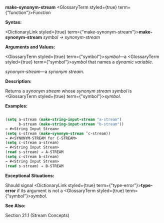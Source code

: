**make-synonym-stream** <GlossaryTerm styled={true} term={"function"}><i>Function</i></GlossaryTerm> 



**Syntax:** 



<DictionaryLink styled={true} term={"make-synonym-stream"}><b>make-synonym-stream</b></DictionaryLink> *symbol → synonym-stream* 



**Arguments and Values:** 



<GlossaryTerm styled={true} term={"symbol"}><i>symbol</i></GlossaryTerm>—a <GlossaryTerm styled={true} term={"symbol"}><i>symbol</i></GlossaryTerm> that names a *dynamic variable*. 



*synonym-stream*—a *synonym stream*. 



**Description:** 



Returns a *synonym stream* whose *synonym stream symbol* is <GlossaryTerm styled={true} term={"symbol"}><i>symbol</i></GlossaryTerm>. 



**Examples:**
```lisp

(setq a-stream (make-string-input-stream "a-stream") 
      b-stream (make-string-input-stream "b-stream")) 
→ #<String Input Stream> 
(setq s-stream (make-synonym-stream ’c-stream)) 
→ #<SYNONYM-STREAM for C-STREAM> 
(setq c-stream a-stream) 
→ #<String Input Stream> 
(read s-stream) → A-STREAM 
(setq c-stream b-stream) 
→ #<String Input Stream> 
(read s-stream) → B-STREAM 

```
**Exceptional Situations:** 



Should signal <DictionaryLink styled={true} term={"type-error"}><b>type-error</b></DictionaryLink> if its argument is not a <GlossaryTerm styled={true} term={"symbol"}><i>symbol</i></GlossaryTerm>. 



**See Also:** 



Section 21.1 (Stream Concepts) 



